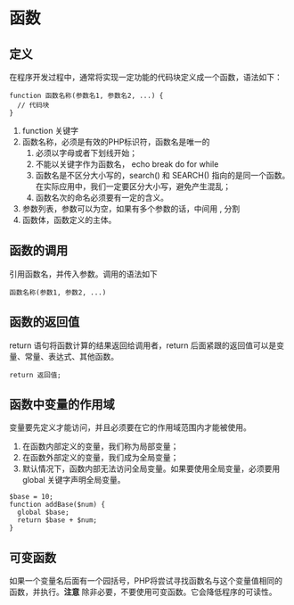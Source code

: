 # 函数
## 定义
在程序开发过程中，通常将实现一定功能的代码块定义成一个函数，语法如下：
```
function 函数名称(参数名1, 参数名2, ...) {
  // 代码块
}
```
1. function 关键字
2. 函数名称，必须是有效的PHP标识符，函数名是唯一的
    1. 必须以字母或者下划线开始；
    2. 不能以关键字作为函数名， echo break do for while
    3. 函数名是不区分大小写的，search() 和 SEARCH() 指向的是同一个函数。在实际应用中，我们一定要区分大小写，避免产生混乱；
    4. 函数名次的命名必须要有一定的含义。
4. 参数列表，参数可以为空，如果有多个参数的话，中间用 , 分割
5. 函数体，函数定义的主体。
## 函数的调用
引用函数名，并传入参数。调用的语法如下
```
函数名称(参数1, 参数2, ...)
```
## 函数的返回值
return 语句将函数计算的结果返回给调用者，return 后面紧跟的返回值可以是变量、常量、表达式、其他函数。
```
return 返回值;
```
## 函数中变量的作用域
变量要先定义才能访问，并且必须要在它的作用域范围内才能被使用。
1. 在函数内部定义的变量，我们称为局部变量；
2. 在函数外部定义的变量，我们成为全局变量；
3. 默认情况下，函数内部无法访问全局变量。如果要使用全局变量，必须要用 global 关键字声明全局变量。
```
$base = 10;
function addBase($num) {
  global $base;
  return $base + $num;
}
```
## 可变函数
如果一个变量名后面有一个园括号，PHP将尝试寻找函数名与这个变量值相同的函数，并执行。**注意** 除非必要，不要使用可变函数。它会降低程序的可读性。




<!--stackedit_data:
eyJoaXN0b3J5IjpbNTYyNjgxNTBdfQ==
-->